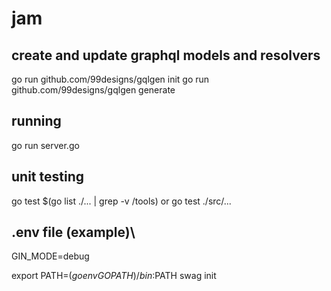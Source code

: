 # jam

## create and update graphql models and resolvers
go run github.com/99designs/gqlgen init
go run github.com/99designs/gqlgen generate

## running
go run server.go

## unit testing
go test $(go list ./... | grep -v /tools)
or
go test ./src/...

## .env file (example)\
GIN_MODE=debug


export PATH=$(go env GOPATH)/bin:$PATH
swag init